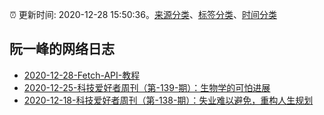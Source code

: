 :alarm_clock: 更新时间: 2020-12-28 15:50:36。[来源分类](../README.md)、[标签分类](../TAGS.md)、[时间分类](../TIMELINE.md)

## 阮一峰的网络日志




- [2020-12-28-Fetch-API-教程](http://www.ruanyifeng.com/blog/2020/12/fetch-tutorial.html) 
- [2020-12-25-科技爱好者周刊（第-139-期）：生物学的可怕进展](http://www.ruanyifeng.com/blog/2020/12/weekly-issue-139.html) 
- [2020-12-18-科技爱好者周刊（第-138-期）：失业难以避免，重构人生规划](http://www.ruanyifeng.com/blog/2020/12/weekly-issue-138.html) 